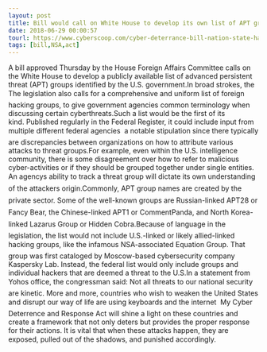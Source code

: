 ```yaml
---
layout: post
title: Bill would call on White House to develop its own list of APT groups
date: 2018-06-29 00:00:57
tourl: https://www.cyberscoop.com/cyber-deterrance-bill-nation-state-hacking-apt-names-ted-yoho/?category_news=technology
tags: [bill,NSA,act]
---
```

A bill approved Thursday by the House Foreign Affairs Committee calls on the White House to develop a publicly available list of advanced persistent threat (APT) groups identified by the U.S. government.In broad strokes, the The legislation also calls for a comprehensive and uniform list of foreign hacking groups, to give government agencies common terminology when discussing certain cyberthreats.Such a list would be the first of its kind. Published regularly in the Federal Register, it could include input from multiple different federal agencies  a notable stipulation since there typically are discrepancies between organizations on how to attribute various attacks to threat groups.For example, even within the U.S. intelligence community, there is some disagreement over how to refer to malicious cyber-activities or if they should be grouped together under single entities. An agencys ability to track a threat group will dictate its own understanding of the attackers origin.Commonly, APT group names are created by the private sector. Some of the well-known groups are Russian-linked APT28 or Fancy Bear, the Chinese-linked APT1 or CommentPanda, and North Korea-linked Lazarus Group or Hidden Cobra.Because of language in the legislation, the list would not include U.S.-linked or likely allied-linked hacking groups, like the infamous NSA-associated Equation Group. That group was first cataloged by Moscow-based cybersecurity company Kaspersky Lab. Instead, the federal list would only include groups and individual hackers that are deemed a threat to the U.S.In a statement from Yohos office, the congressman said: Not all threats to our national security are kinetic. More and more, countries who wish to weaken the United States and disrupt our way of life are using keyboards and the internet  My Cyber Deterrence and Response Act will shine a light on these countries and create a framework that not only deters but provides the proper response for their actions. It is vital that when these attacks happen, they are exposed, pulled out of the shadows, and punished accordingly.